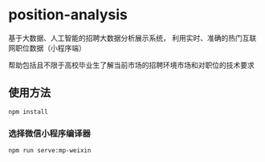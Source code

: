 # position-analysis
基于大数据、人工智能的招聘大数据分析展示系统，
利用实时、准确的热门互联网职位数据（小程序端）

帮助包括且不限于高校毕业生了解当前市场的招聘环境市场和对职位的技术要求



## 使用方法
```
npm install
```

### 选择微信小程序编译器
```
npm run serve:mp-weixin
```


